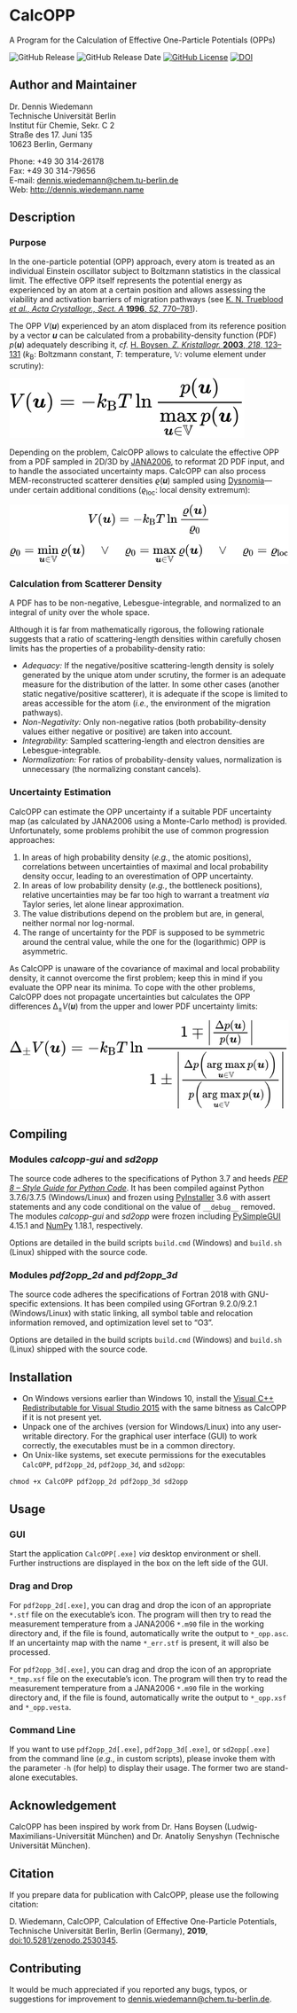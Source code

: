 # CalcOPP
A Program for the Calculation of Effective One-Particle Potentials (OPPs)

<img src="https://img.shields.io/github/release/dewiedem/calcopp/all.svg" alt="GitHub Release" data-external="1" /> <img src="https://img.shields.io/github/release-date/dewiedem/calcopp.svg" alt="GitHub Release Date" data-external="1" /> [<img src="https://img.shields.io/github/license/dewiedem/calcopp.svg" alt="GitHub License" data-external="1" />](./LICENSE) [![DOI](https://img.shields.io/badge/DOI-10.5281%2Fzenodo.2530345-blue.svg)](https://doi.org/10.5281/zenodo.2530345)

## Author and Maintainer
Dr. Dennis Wiedemann\
Technische Universität Berlin\
Institut für Chemie, Sekr. C 2\
Straße des 17. Juni 135\
10623 Berlin, Germany

Phone:	+49 30 314-26178\
Fax:	+49 30 314-79656\
E-mail:	[dennis.wiedemann@chem.tu-berlin.de](mailto:dennis.wiedemann@chem.tu-berlin.de)\
Web:	http://dennis.wiedemann.name

## Description
### Purpose
In the one-particle potential (OPP) approach, every atom is treated as an individual Einstein oscillator subject to Boltzmann statistics in the classical limit. The effective OPP itself represents the potential energy as experienced by an atom at a certain position and allows assessing the viability and activation barriers of migration pathways (see [K. N. Trueblood *et al.*, *Acta Crystallogr., Sect. A* **1996**, *52*, 770–781](https://doi.org/10.1107/S0108767396005697)).

The OPP *V*(***u***) experienced by an atom displaced from its reference position by a vector ***u*** can be calculated from a probability-density function (PDF) *p*(***u***) adequately describing it, *cf.* [H. Boysen, *Z. Kristallogr.* **2003**, *218*, 123–131](https://doi.org/10.1524/zkri.218.2.123.20668) (*k*<sub>B</sub>: Boltzmann constant, *T*: temperature, 𝕍: volume element under scrutiny): 

![Equation 1](./images/equation_1.svg)

Depending on the problem, CalcOPP allows to calculate the effective OPP from a PDF sampled in 2D/3D by [JANA2006](http://jana.fzu.cz/), to reformat 2D PDF input, and to handle the associated uncertainty maps. CalcOPP can also process MEM-reconstructed scatterer densities *ϱ*(***u***) sampled using [Dysnomia](https://jp-minerals.org/dysnomia/en/)—under certain additional conditions (*ϱ*<sub>loc</sub>: local density extremum): 

![Equation 2](./images/equation_2.svg)


### Calculation from Scatterer Density 
A PDF has to be non-negative, Lebesgue-integrable, and normalized to an integral of unity over the whole space.

Although it is far from mathematically rigorous, the following rationale suggests that a ratio of scattering-length densities within carefully chosen limits has the properties of a probability-density ratio:
- *Adequacy:* If the negative/positive scattering-length density is solely generated by the unique atom under scrutiny, the former is an adequate measure for the distribution of the latter. In some other cases (another static negative/positive scatterer), it is adequate if the scope is limited to areas accessible for the atom (*i.e.*, the environment of the migration pathways).
- *Non-Negativity:* Only non-negative ratios (both probability-density values either negative or positive) are taken into account.
- *Integrability:* Sampled scattering-length and electron densities are Lebesgue-integrable.
- *Normalization:* For ratios of probability-density values, normalization is unnecessary (the normalizing constant cancels).

### Uncertainty Estimation
CalcOPP can estimate the OPP uncertainty if a suitable PDF uncertainty map (as calculated by JANA2006 using a Monte-Carlo method) is provided. Unfortunately, some problems prohibit the use of common progression approaches:
1. In areas of high probability density (*e.g.*, the atomic positions), correlations between uncertainties of maximal and local probability density occur, leading to an overestimation of OPP uncertainty.
2. In areas of low probability density (*e.g.*, the bottleneck positions), relative uncertainties may be far too high to warrant a treatment *via* Taylor series, let alone linear approximation.
3. The value distributions depend on the problem but are, in general, neither normal nor log-normal.
4. The range of uncertainty for the PDF is supposed to be symmetric around the central value, while the one for the (logarithmic) OPP is asymmetric.

As CalcOPP is unaware of the covariance of maximal and local probability density, it cannot overcome the first problem; keep this in mind if you evaluate the OPP near its minima. To cope with the other problems, CalcOPP does not propagate uncertainties but calculates the OPP differences Δ<sub>±</sub>*V*(***u***) from the upper and lower PDF uncertainty limits:

![Equation 3](./images/equation_3.svg)

## Compiling
### Modules *calcopp-gui* and *sd2opp*
The source code adheres to the specifications of Python 3.7 and heeds [*PEP 8 – Style Guide for Python Code*](https://www.python.org/dev/peps/pep-0008/). It has been compiled against Python 3.7.6/3.7.5 (Windows/Linux) and frozen using [PyInstaller](https://www.pyinstaller.org/) 3.6 with assert statements and any code conditional on the value of `__debug__` removed. The modules *calcopp-gui* and *sd2opp* were frozen including [PySimpleGUI](https://pypi.org/project/PySimpleGUI/) 4.15.1 and [NumPy](https://www.numpy.org/) 1.18.1, respectively.

Options are detailed in the build scripts `build.cmd` (Windows) and `build.sh` (Linux) shipped with the source code.

### Modules *pdf2opp_2d* and *pdf2opp_3d*
The source code adheres the specifications of Fortran 2018 with GNU-specific extensions. It has been compiled using GFortran 9.2.0/9.2.1 (Windows/Linux) with static linking, all symbol table and relocation information removed, and optimization level set to “O3”.

Options are detailed in the build scripts `build.cmd` (Windows) and `build.sh` (Linux) shipped with the source code.

## Installation
- On Windows versions earlier than Windows 10, install the [Visual C++ Redistributable for Visual Studio 2015](https://www.microsoft.com/en-US/download/details.aspx?id=48145) with the same bitness as CalcOPP if it is not present yet.
- Unpack one of the archives (version for Windows/Linux) into any user-writable directory. For the graphical user interface (GUI) to work correctly, the executables must be in a common directory.
- On Unix-like systems, set execute permissions for the executables `CalcOPP`, `pdf2opp_2d`, `pdf2opp_3d`, and `sd2opp`:
```
chmod +x CalcOPP pdf2opp_2d pdf2opp_3d sd2opp
```

## Usage
### GUI
Start the application `CalcOPP[.exe]` *via* desktop environment or shell. Further instructions are displayed in the box on the left side of the GUI. 

### Drag and Drop
For `pdf2opp_2d[.exe]`, you can drag and drop the icon of an appropriate `*.stf` file on the executable’s icon. The program will then try to read the measurement temperature from a JANA2006 `*.m90` file in the working directory and, if the file is found, automatically write the output to `*_opp.asc`. If an uncertainty map with the name `*_err.stf` is present, it will also be processed.

For `pdf2opp_3d[.exe]`, you can drag and drop the icon of an appropriate `*_tmp.xsf` file on the executable’s icon. The program will then try to read the measurement temperature from a JANA2006 `*.m90` file in the working directory and, if the file is found, automatically write the output to `*_opp.xsf` and `*_opp.vesta`.

### Command Line
If you want to use `pdf2opp_2d[.exe]`, `pdf2opp_3d[.exe]`, or `sd2opp[.exe]` from the command line (*e.g.*, in custom scripts), please invoke them with the parameter `-h` (for help) to display their usage. The former two are stand-alone executables.

## Acknowledgement
CalcOPP has been inspired by work from Dr. Hans Boysen (Ludwig-Maximilians-Universität München) and Dr. Anatoliy Senyshyn (Technische Universität München).

## Citation
If you prepare data for publication with CalcOPP, please use the following citation:

D. Wiedemann, CalcOPP, Calculation of Effective One-Particle Potentials, Technische Universität Berlin, Berlin (Germany), **2019**, [doi:10.5281/zenodo.2530345](https://doi.org/10.5281/zenodo.2530345).

## Contributing
It would be much appreciated if you reported any bugs, typos, or suggestions for improvement to [dennis.wiedemann@chem.tu-berlin.de](mailto:dennis.wiedemann@chem.tu-berlin.de).
